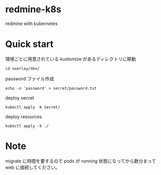 # redmine-k8s
redmine with kubernetes


# Quick start
環境ごとに用意されている kustomize があるディレクトリに移動  
```
cd overlay/dev/
```
password ファイル作成
```
echo -n 'password' > secret/password.txt
```
deploy secret
```
kubectl apply -k secret/
```
deploy resources
```
kubectl apply -k ./
```

# Note
migrate に時間を要するので pods が running 状態になってから数分まって web に接続してください。